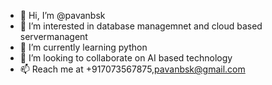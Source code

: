 - 👋 Hi, I’m @pavanbsk
- 👀 I’m interested in database managemnet and cloud based servermanagent
- 🌱 I’m currently learning python
- 💞️ I’m looking to collaborate on AI based technology
- 📫 Reach me at +917073567875,pavanbsk@gmail.com

<!---
pavanbsk/pavanbsk is a ✨ special ✨ repository because its `README.md` (this file) appears on your GitHub profile.
You can click the Preview link to take a look at your changes.
--->
